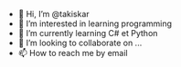 - 👋 Hi, I’m @takiskar
- 👀 I’m interested in learning programming
- 🌱 I’m currently learning C# et Python
- 💞️ I’m looking to collaborate on ...
- 📫 How to reach me by email

<!---
takiskar/takiskar is a ✨ special ✨ repository because its `README.md` (this file) appears on your GitHub profile.
You can click the Preview link to take a look at your changes.
--->
